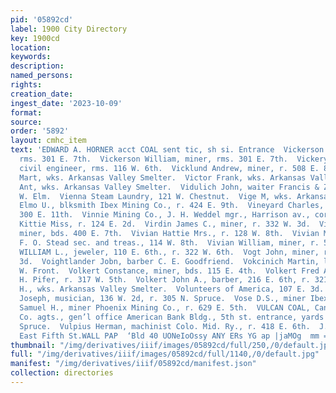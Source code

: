 ```yaml
---
pid: '05892cd'
label: 1900 City Directory
key: 1900cd
location: 
keywords: 
description: 
named_persons: 
rights: 
creation_date: 
ingest_date: '2023-10-09'
format: 
source: 
order: '5892'
layout: cmhc_item
text: 'EDWARD A. HORNER acct COAL sent tic, sh si. Entrance  Vickerson Frank, miner,
  rms. 301 E. 7th.  Vickerson William, miner, rms. 301 E. 7th.  Vickery Albion K.,
  civil engineer, rms. 116 W. 6th.  Vicklund Andrew, miner, r. 508 E. 8th.  Vicksimir
  Mart, wks. Arkansas Valley Smelter.  Victor Frank, wks. Arkansas Valley Smelter.  Vidmer
  Ant, wks. Arkansas Valley Smelter.  Vidulich John, waiter Francis & Zupan, r. 326
  W. Elm.  Vienna Steam Laundry, 121 W. Chestnut.  Vige M, wks. Arkansas Valley Smelter.  Vincent
  Elmo U., blksmith Ibex Mining Co., r. 424 E. 9th.  Vineyard Charles, teamster, bds.
  300 E. 11th.  Vinnie Mining Co., J. H. Weddel mgr., Harrison av., cor. Chestnut.  Viola
  Kittie Miss, r. 124 E. 2d.  Virdin James C., miner, r. 332 W. 3d.  Vivian Andrew,
  miner, bds. 400 E. 7th.  Vivian Hattie Mrs., r. 128 W. 8th.  Vivian Mining Co.,
  F. O. Stead sec. and treas., 114 W. 8th.  Vivian William, miner, r. 507 E. 7th.  VOGES
  WILLIAM L., jeweler, 110 E. 6th., r. 322 W. 6th.  Vogt John, miner, rms. 222 E.
  3d.  Voightlander Jobn, barber C. E. Goodfriend.  Vokcinich Martin, lab., rms. 221
  W. Front.  Volkert Constance, miner, bds. 115 E. 4th.  Volkert Fred A., barber D.
  H. Pifer, r. 317 W. 5th.  Volkert John A., barber, 216 E. 6th, r. 321 W. 5th.  Vollman
  H., wks. Arkansas Valley Smelter.  Volunteers of America, 107 E. 3d.  Von Bruner
  Joseph, musician, 136 W. 2d, r. 305 N. Spruce.  Vose D.S., miner Ibex Mining Co.  Vosper
  Samuel H., miner Phoenix Mining Co., r. 629 E. 5th.  VULCAN COAL, Canon Coal & Trading
  Co. agts., gen’l office American Bank Bldg., 5th st. entrance, yards Chestnut, cor.
  Spruce.  Vulpius Herman, machinist Colo. Mid. Ry., r. 418 E. 6th.  J.J. QUINN, 144
  East Fifth St.WALL PAP  ‘Bld 40 UONeIoOssy ANY ERs YG ap |jaMOg  mm =~ | '
thumbnail: "/img/derivatives/iiif/images/05892cd/full/250,/0/default.jpg"
full: "/img/derivatives/iiif/images/05892cd/full/1140,/0/default.jpg"
manifest: "/img/derivatives/iiif/05892cd/manifest.json"
collection: directories
---
```

